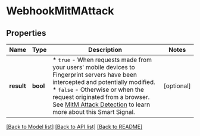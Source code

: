 # WebhookMitMAttack

## Properties
Name | Type | Description | Notes
------------ | ------------- | ------------- | -------------
**result** | **bool** | * `true` - When requests made from your users' mobile devices to Fingerprint servers have been intercepted and potentially modified.  * `false` - Otherwise or when the request originated from a browser. See [MitM Attack Detection](https://dev.fingerprint.com/docs/smart-signals-overview#mitm-attack-detection) to learn more about this Smart Signal.  | [optional] 

[[Back to Model list]](../README.md#documentation-for-models) [[Back to API list]](../README.md#documentation-for-api-endpoints) [[Back to README]](../README.md)

